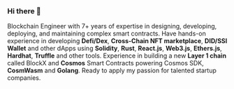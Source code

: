 ### Hi there 👋

Blockchain Engineer with 7+ years of expertise in designing, developing, deploying, and maintaining complex smart contracts. Have hands-on experience in developing **Defi/Dex**, **Cross-Chain NFT marketplace**, **DID/SSI** **Wallet** and other dApps using **Solidity**, **Rust**, **React.js**, **Web3.js**, **Ethers.js**, **Hardhat**, **Truffle** and other tools. Experience in building a new **Layer 1 chain** called BlockX and **Cosmos** Smart Contracts powering Cosmos SDK, **CosmWasm** and **Golang**. Ready to apply my passion for talented startup companies.

<!--
**PrinceCharming0115/princecharming0115** is a ✨ _special_ ✨ repository because its `README.md` (this file) appears on your GitHub profile.

Here are some ideas to get you started:

- 🔭 I’m currently working on ...
- 🌱 I’m currently learning ...
- 👯 I’m looking to collaborate on ...
- 🤔 I’m looking for help with ...
- 💬 Ask me about ...
- 📫 How to reach me: ...
- 😄 Pronouns: ...
- ⚡ Fun fact: ...
-->
